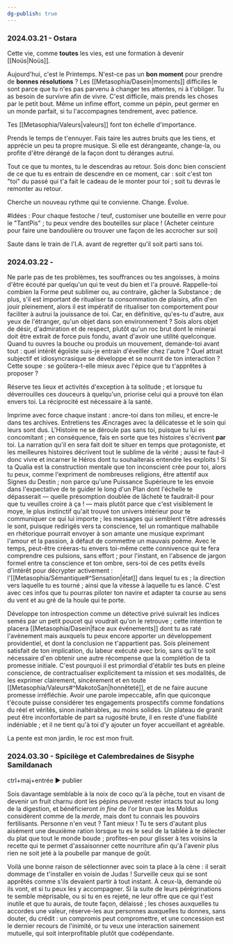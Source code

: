 ```yaml
---
dg-publish: true
---
```

### 2024.03.21 - Ostara
Cette vie, comme **toutes** les vies, est une formation à devenir [[Noüs\|Noüs]].

Aujourd'hui, c'est le Printemps. N'est-ce pas un **bon moment** pour prendre de **bonnes résolutions** ?
Les [[Metasophia/Dasein\|moments]] difficiles le sont parce que tu n'es pas parvenu à changer tes attentes, ni à t'obliger. Tu as besoin de survivre afin de vivre. C'est difficile, mais prends les choses par le petit bout. Même un infime effort, comme un pépin, peut germer en un monde parfait, si tu l'accompagnes tendrement, avec patience.

Tes [[Metasophia/Valeurs\|valeurs]] font ton échelle d'importance.

Prends le temps de t'ennuyer. Fais taire les autres bruits que les tiens, et apprécie un peu ta propre musique. Si elle est dérangeante, change-la, ou profite d'être dérangé de la façon dont tu déranges autrui.

Tout ce que tu montes, tu le descendras au retour. Sois donc bien conscient de ce que tu es entrain de descendre en ce moment, car : soit c'est ton "toi" du passé qui t'a fait le cadeau de le monter pour toi ; soit tu devras le remonter au retour.

Cherche un nouveau rythme qui te convienne. Change. Évolue.

#Idées : Pour chaque festoche / teuf, customiser une bouteille en verre pour le "TantPis" ; tu peux vendre des bouteilles sur place ! (Acheter ceinture pour faire une bandoulière ou trouver une façon de les accrocher sur soi)

Saute dans le train de l'I.A. avant de regretter qu'il soit parti sans toi.
### 2024.03.22 - 

Ne parle pas de tes problèmes, tes souffrances ou tes angoisses, à moins d'être écouté par quelqu'un qui te veut du bien et l'a prouvé.
Rappelle-toi combien la Forme peut sublimer ou, au contraire, gâcher la Substance ; de plus, s'il est important de ritualiser ta consommation de plaisirs, afin d'en jouir pleinement, alors il est impératif de ritualiser ton comportement pour faciliter à autrui la jouissance de toi.
Car, en définitive, qu'es-tu d'autre, aux yeux de l'étranger, qu'un objet dans son environnement ? Sois alors objet de désir, d'admiration et de respect, plutôt qu'un roc brut dont le minerai doit être extrait de force puis fondu, avant d'avoir une utilité quelconque.
Quand tu ouvres la bouche ou produis un mouvement, demande-toi avant tout : quel intérêt égoïste suis-je entrain d'éveiller chez l'autre ? Quel attrait  subjectif et idiosyncrasique se développe et se nourrit de ton interaction ? Cette soupe : se goûtera-t-elle mieux avec l'épice que tu t'apprêtes à proposer ?

Réserve tes lieux et activités d'exception à ta solitude ; et lorsque tu déverrouilles ces douceurs à quelqu'un, priorise celui qui a prouvé ton élan envers toi. La réciprocité est nécessaire à la santé.

Imprime avec force chaque instant : ancre-toi dans ton milieu, et encre-le dans tes archives. Entretiens tes Æncrages avec la délicatesse et le soin qui leurs sont dus. L'Histoire ne se déroule pas sans toi, puisque tu lui es concomitant ; en conséquence, fais en sorte que tes histoires s'écrivent **par** toi. La narration qu'il en sera fait doit te situer en temps que protagoniste, et les meilleures histoires décrivent tout le sublime de la vérité ; aussi te faut-il donc vivre et incarner le Héros dont tu souhaiterais entendre les exploits ! Si ta Qualia est la construction mentale que ton inconscient crée pour toi, alors tu peux, comme l'expriment de nombreuses religions, être attentif aux Signes du Destin ; non parce qu'une Puissance Supérieure te les envoie dans l'expectative de te guider le long d'un Plan dont l'échelle te dépasserait — quelle présomption doublée de lâcheté te faudrait-il pour que tu veuilles croire à ça ! — mais plutôt parce que c'est visiblement le moye, le plus instinctif qu'ait trouvé ton univers intérieur pour te communiquer ce qui lui importe ; les messages qui semblent t'être adressés le sont, puisque redirigés vers ta conscience, tel un romantique malhabile en rhétorique pourrait envoyer à son amante une musique exprimant l'amour et la passion, à défaut de commettre un mauvais poème.
Avec le temps, peut-être créeras-tu envers toi-même cette connivence qui te fera comprendre ces pulsions, sans effort ; pour l'instant, en l'absence de jargon formel entre ta conscience et ton ombre, sers-toi de ces petits éveils d'intérêt pour décrypter activement : l'[[Metasophia/Sémantique#^Sensation\|état]] dans lequel tu es ; la direction vers laquelle tu es tourné ; ainsi que la vitesse à laquelle tu es lancé. C'est avec ces infos que tu pourras piloter ton navire et adapter ta course au sens du vent et au gré de la houle qui te porte.

Développe ton introspection comme un détective privé suivrait les indices semés par un petit poucet qui voudrait qu'on le retrouve ; cette intention te placera [[Metasophia/Dasein\|face aux événements]] dont tu as raté l'avènement mais auxquels tu peux encore apporter un développement providentiel, et dont la conclusion ne t'appartient pas. Sois pleinement satisfait de ton implication, du labeur exécuté avec brio, sans qu'il te soit nécessaire d'en obtenir une autre récompense que la complétion de ta promesse initiale.
C'est pourquoi il est primordial d'établir tes buts en pleine conscience, de contractualiser explicitement ta mission et ses modalités, de les exprimer clairement, sincèrement et en toute [[Metasophia/Valeurs#^MakotoSan\|honnêteté]], et de ne faire aucune promesse irréfléchie. Avoir une parole impeccable, afin que quiconque t'écoute puisse considérer tes engagements prospectifs comme fondations du réel et vérités, sinon inaltérables, au moins solides. Un plateau de granit peut être inconfortable de part sa rugosité brute, il en reste d'une fiabilité indéniable ; et il ne tient qu'à toi d'y ajouter un foyer accueillant et agréable.

La pente est mon jardin, le roc est mon fruit.

### 2024.03.30 - Spicilège et Calembredaines de Sisyphe Samildanach

ctrl+maj+entrée ► publier

Sois davantage semblable à la noix de coco qu'à la pêche, tout en visant de devenir un fruit charnu dont les pépins peuvent rester intacts tout au long de la digestion, et bénéficieront *in fine* de l'or brun que les Moldus considèrent comme de la *merde*, mais dont tu connais les pouvoirs fertilisants.
Personne n'en veut ? Tant mieux ! Tu te sers d'autant plus aisément une deuxième ration lorsque tu es le seul de la tablée à te délecter du plat que tout le monde boude ; profites-en pour glisser à tes voisins la recette qui te permet d'assaisonner cette nourriture afin qu'à l'avenir plus rien ne soit jeté à la poubelle par manque de goût.

Voilà une bonne raison de sélectionner avec soin ta place à la cène : il serait dommage de t'installer en voisin de Judas ! Surveille ceux qui se sont apprêtés comme s'ils devaient partir à tout instant. À ceux-là, demande où ils vont, et si tu peux les y accompagner. Si la suite de leurs pérégrinations te semble méprisable, ou si tu en es rejeté, ne leur offre que ce qui t'est inutile et que tu aurais, de toute façon, délaissé ; les choses auxquelles tu accordes une valeur, réserve-les aux personnes auxquelles tu donnes, sans douter, du crédit : un compromis peut compromettre, et une concession est le dernier recours de l'inimité, or tu veux une interaction sainement mutuelle, qui soit interprofitable plutôt que codépendante.